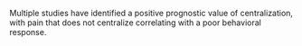 Multiple studies have identified a positive prognostic value of centralization, with pain that does not centralize correlating with a poor behavioral response.